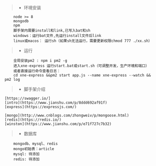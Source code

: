  > * 环境安装
```
    node >= 8
    mongodb
    npm
    脚手架内需要install和link,已写入bat和sh
    windows：运行bat文件,先运行install文件后link
    linux或macos： 运行sh（如果sh无法运行，需要更新权限chmod 777 ./xx.sh）
```

 > * 运行
```
    全局安装pm2 : npm i pm2 -g
    进入xne-express 运行start.bat或start.sh（可调整开发，生产环境和端口）
    或者直接运行命令查看日志：
    cd xne-express &&pm2 start app.js --name xne-express --watch && pm2 log 

```

 > * 脚手架介绍
   
    [https://swagger.io/]
    [intro](https://www.jianshu.com/p/8ddd692af91f)
    [express](https://expressjs.com/)
 
    [mongo](http://www.cnblogs.com/zhongweiv/p/mongoose.html)
    [redis](https://redis.io/)
    [winston](https://www.jianshu.com/p/e71f727c7b32)

 > * 数据库
```
    mongodb、mysql、redis
    mongo初始表：article
    mysql: 待添加
    redis: 待添加

```
